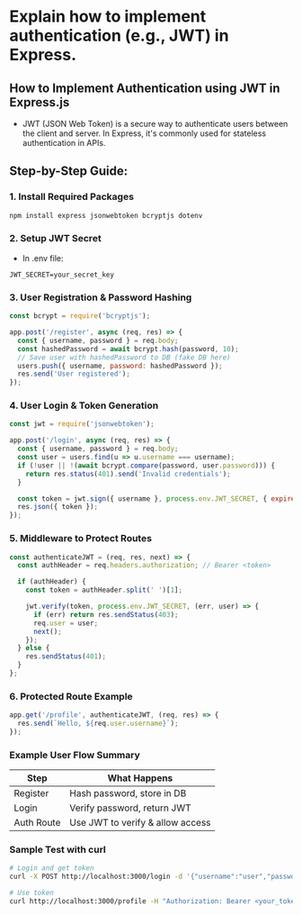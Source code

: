 # Explain how to implement authentication (e.g., JWT) in Express.

## How to Implement Authentication using JWT in Express.js
- JWT (JSON Web Token) is a secure way to authenticate users between the client and server. In Express, it's commonly used for stateless authentication in APIs.

## Step-by-Step Guide:
### 1. Install Required Packages
```bash
npm install express jsonwebtoken bcryptjs dotenv
```
### 2. Setup JWT Secret
- In .env file:

```env
JWT_SECRET=your_secret_key
```

### 3. User Registration & Password Hashing
```js
const bcrypt = require('bcryptjs');

app.post('/register', async (req, res) => {
  const { username, password } = req.body;
  const hashedPassword = await bcrypt.hash(password, 10);
  // Save user with hashedPassword to DB (fake DB here)
  users.push({ username, password: hashedPassword });
  res.send('User registered');
});
```

### 4. User Login & Token Generation
```js
const jwt = require('jsonwebtoken');

app.post('/login', async (req, res) => {
  const { username, password } = req.body;
  const user = users.find(u => u.username === username);
  if (!user || !(await bcrypt.compare(password, user.password))) {
    return res.status(401).send('Invalid credentials');
  }

  const token = jwt.sign({ username }, process.env.JWT_SECRET, { expiresIn: '1h' });
  res.json({ token });
});
```

### 5. Middleware to Protect Routes
```js
const authenticateJWT = (req, res, next) => {
  const authHeader = req.headers.authorization; // Bearer <token>

  if (authHeader) {
    const token = authHeader.split(' ')[1];

    jwt.verify(token, process.env.JWT_SECRET, (err, user) => {
      if (err) return res.sendStatus(403);
      req.user = user;
      next();
    });
  } else {
    res.sendStatus(401);
  }
};
```

### 6. Protected Route Example
```js
app.get('/profile', authenticateJWT, (req, res) => {
  res.send(`Hello, ${req.user.username}`);
});
```

### Example User Flow Summary

| **Step**     | **What Happens**                          |
|--------------|--------------------------------------------|
| Register     | Hash password, store in DB                 |
| Login        | Verify password, return JWT                |
| Auth Route   | Use JWT to verify & allow access           |


### Sample Test with curl
```bash
# Login and get token
curl -X POST http://localhost:3000/login -d '{"username":"user","password":"pass"}' -H "Content-Type: application/json"

# Use token
curl http://localhost:3000/profile -H "Authorization: Bearer <your_token>
```